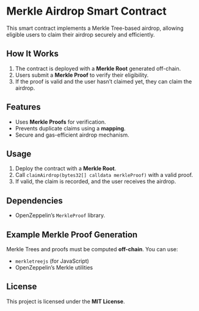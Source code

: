 # Merkle Airdrop Smart Contract

This smart contract implements a Merkle Tree-based airdrop, allowing eligible users to claim their airdrop securely and efficiently.

## How It Works
1. The contract is deployed with a **Merkle Root** generated off-chain.
2. Users submit a **Merkle Proof** to verify their eligibility.
3. If the proof is valid and the user hasn’t claimed yet, they can claim the airdrop.

## Features
- Uses **Merkle Proofs** for verification.
- Prevents duplicate claims using a **mapping**.
- Secure and gas-efficient airdrop mechanism.

## Usage
1. Deploy the contract with a **Merkle Root**.
2. Call `claimAirdrop(bytes32[] calldata merkleProof)` with a valid proof.
3. If valid, the claim is recorded, and the user receives the airdrop.

## Dependencies
- OpenZeppelin’s `MerkleProof` library.

## Example Merkle Proof Generation
Merkle Trees and proofs must be computed **off-chain**. You can use:
- `merkletreejs` (for JavaScript)
- OpenZeppelin’s Merkle utilities

## License
This project is licensed under the **MIT License**.

